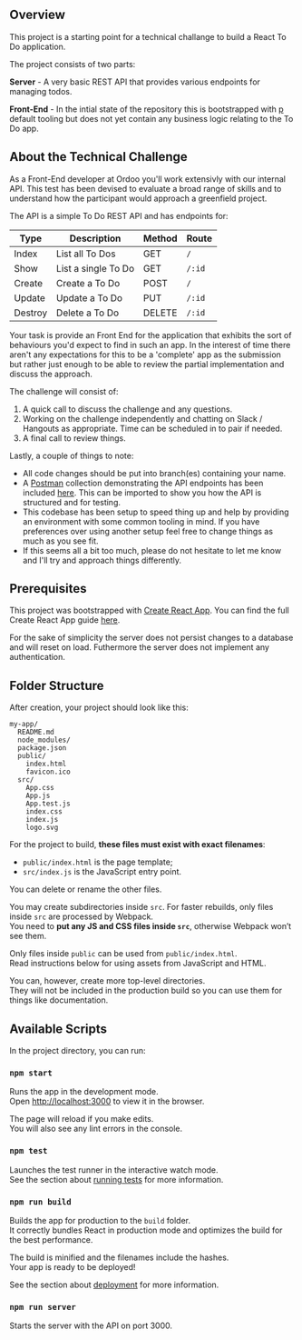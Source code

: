 ## Overview

This project is a starting point for a technical challange to build a React To Do application.

The project consists of two parts:

**Server** - A very basic REST API that provides various endpoints for managing todos.

**Front-End** - In the intial state of the repository this is bootstrapped with [p](https://github.com/facebook/create-react-app) default tooling but does not yet contain any business logic relating to the To Do app.

## About the Technical Challenge

As a Front-End developer at Ordoo you'll work extensivly with our internal API. This test has been devised to evaluate a broad range of skills and to understand how the participant would approach a greenfield project.

The API is a simple To Do REST API and has endpoints for:

| Type | Description | Method | Route |
| ---- | ----------- | ------ | ----- |
| Index | List all To Dos | GET | `/` |
| Show | List a single To Do | GET | `/:id` |
| Create | Create a To Do | POST | `/` |
| Update | Update a To Do | PUT | `/:id` |
| Destroy | Delete a To Do | DELETE | `/:id` |

Your task is provide an Front End for the application that exhibits the sort of behaviours you'd expect to find in such an app. In the interest of time there aren't any expectations for this to be a 'complete' app as the submission but rather just enough to be able to review the partial implementation and discuss the approach.

The challenge will consist of:

1. A quick call to discuss the challenge and any questions.
2. Working on the challenge independently and chatting on Slack / Hangouts as appropriate. Time can be scheduled in to pair if needed.
3. A final call to review things.

Lastly, a couple of things to note:

- All code changes should be put into branch(es) containing your name.
- A [Postman](https://www.getpostman.com/) collection demonstrating the API endpoints has been included [here](https://github.com/ordoo/ordoo-todo/blob/master/postman.json). This can be imported to show you how the API is structured and for testing.
- This codebase has been setup to speed thing up and help by providing an environment with some common tooling in mind. If you have preferences over using another setup feel free to change things as much as you see fit.
- If this seems all a bit too much, please do not hesitate to let me know and I'll try and approach things differently.

## Prerequisites

This project was bootstrapped with [Create React App](https://github.com/facebook/create-react-app). You can find the full Create React App guide [here](https://github.com/facebook/create-react-app/blob/master/packages/react-scripts/template/README.md).

For the sake of simplicity the server does not persist changes to a database and will reset on load. Futhermore the server does not implement any authentication.

## Folder Structure

After creation, your project should look like this:

```
my-app/
  README.md
  node_modules/
  package.json
  public/
    index.html
    favicon.ico
  src/
    App.css
    App.js
    App.test.js
    index.css
    index.js
    logo.svg
```

For the project to build, **these files must exist with exact filenames**:

- `public/index.html` is the page template;
- `src/index.js` is the JavaScript entry point.

You can delete or rename the other files.

You may create subdirectories inside `src`. For faster rebuilds, only files inside `src` are processed by Webpack.<br>
You need to **put any JS and CSS files inside `src`**, otherwise Webpack won’t see them.

Only files inside `public` can be used from `public/index.html`.<br>
Read instructions below for using assets from JavaScript and HTML.

You can, however, create more top-level directories.<br>
They will not be included in the production build so you can use them for things like documentation.

## Available Scripts

In the project directory, you can run:

### `npm start`

Runs the app in the development mode.<br>
Open [http://localhost:3000](http://localhost:3000) to view it in the browser.

The page will reload if you make edits.<br>
You will also see any lint errors in the console.

### `npm test`

Launches the test runner in the interactive watch mode.<br>
See the section about [running tests](#running-tests) for more information.

### `npm run build`

Builds the app for production to the `build` folder.<br>
It correctly bundles React in production mode and optimizes the build for the best performance.

The build is minified and the filenames include the hashes.<br>
Your app is ready to be deployed!

See the section about [deployment](#deployment) for more information.

### `npm run server`

Starts the server with the API on port 3000.
